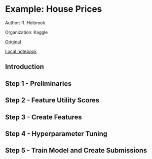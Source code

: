 # Example: House Prices


Author: R. Holbrook

Organization: Kaggle

[Original](https://www.kaggle.com/ryanholbrook/feature-engineering-for-house-prices)

[Local notebook](src/a18g-feature-engineering-for-house-prices.ipynb)


## Introduction





## Step 1 - Preliminaries






## Step 2 - Feature  Utility Scores






## Step 3 - Create Features






## Step 4 - Hyperparameter Tuning






## Step 5 - Train Model and Create Submissions








